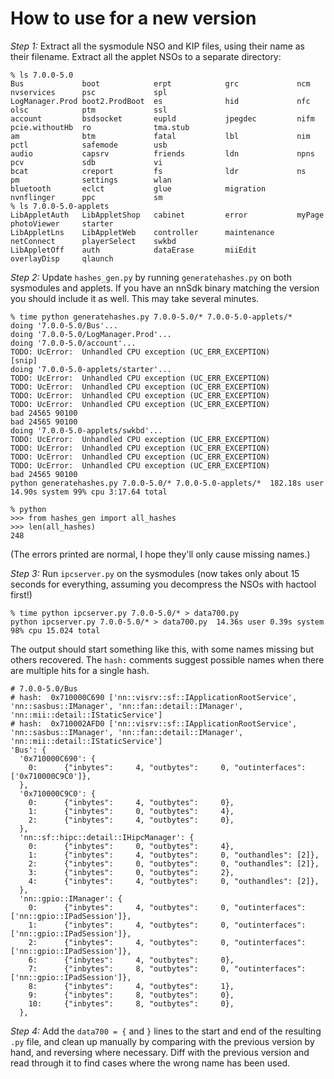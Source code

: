 # How to use for a new version

*Step 1:* Extract all the sysmodule NSO and KIP files, using their name as their filename. Extract all the applet NSOs to a separate directory:

```
% ls 7.0.0-5.0
Bus             boot            erpt            grc             ncm             nvservices      psc             spl
LogManager.Prod boot2.ProdBoot  es              hid             nfc             olsc            ptm             ssl
account         bsdsocket       eupld           jpegdec         nifm            pcie.withoutHb  ro              tma.stub
am              btm             fatal           lbl             nim             pctl            safemode        usb
audio           capsrv          friends         ldn             npns            pcv             sdb             vi
bcat            creport         fs              ldr             ns              pm              settings        wlan
bluetooth       eclct           glue            migration       nvnflinger      ppc             sm
% ls 7.0.0-5.0-applets 
LibAppletAuth   LibAppletShop   cabinet         error           myPage          photoViewer     starter
LibAppletLns    LibAppletWeb    controller      maintenance     netConnect      playerSelect    swkbd
LibAppletOff    auth            dataErase       miiEdit         overlayDisp     qlaunch
```

*Step 2:* Update `hashes_gen.py` by running `generatehashes.py` on both sysmodules and applets. If you have an nnSdk binary matching the version you should include it as well. This may take several minutes.

```
% time python generatehashes.py 7.0.0-5.0/* 7.0.0-5.0-applets/*
doing '7.0.0-5.0/Bus'...
doing '7.0.0-5.0/LogManager.Prod'...
doing '7.0.0-5.0/account'...
TODO: UcError:  Unhandled CPU exception (UC_ERR_EXCEPTION)
[snip]
doing '7.0.0-5.0-applets/starter'...
TODO: UcError:  Unhandled CPU exception (UC_ERR_EXCEPTION)
TODO: UcError:  Unhandled CPU exception (UC_ERR_EXCEPTION)
TODO: UcError:  Unhandled CPU exception (UC_ERR_EXCEPTION)
TODO: UcError:  Unhandled CPU exception (UC_ERR_EXCEPTION)
bad 24565 90100
bad 24565 90100
doing '7.0.0-5.0-applets/swkbd'...
TODO: UcError:  Unhandled CPU exception (UC_ERR_EXCEPTION)
TODO: UcError:  Unhandled CPU exception (UC_ERR_EXCEPTION)
TODO: UcError:  Unhandled CPU exception (UC_ERR_EXCEPTION)
TODO: UcError:  Unhandled CPU exception (UC_ERR_EXCEPTION)
bad 24565 90100
python generatehashes.py 7.0.0-5.0/* 7.0.0-5.0-applets/*  182.18s user 14.90s system 99% cpu 3:17.64 total

% python
>>> from hashes_gen import all_hashes
>>> len(all_hashes)
248
```

(The errors printed are normal, I hope they'll only cause missing names.)

*Step 3:* Run `ipcserver.py` on the sysmodules (now takes only about 15 seconds for everything, assuming you decompress the NSOs with hactool first!)

```
% time python ipcserver.py 7.0.0-5.0/* > data700.py
python ipcserver.py 7.0.0-5.0/* > data700.py  14.36s user 0.39s system 98% cpu 15.024 total
```

The output should start something like this, with some names missing but others recovered. The `hash:` comments suggest possible names when there are multiple hits for a single hash.

```
# 7.0.0-5.0/Bus
# hash:  0x710000C690 ['nn::visrv::sf::IApplicationRootService', 'nn::sasbus::IManager', 'nn::fan::detail::IManager', 'nn::mii::detail::IStaticService']
# hash:  0x710002AFD0 ['nn::visrv::sf::IApplicationRootService', 'nn::sasbus::IManager', 'nn::fan::detail::IManager', 'nn::mii::detail::IStaticService']
'Bus': {
  '0x710000C690': {
    0:      {"inbytes":     4, "outbytes":     0, "outinterfaces": ['0x710000C9C0']},
  },
  '0x710000C9C0': {
    0:      {"inbytes":     4, "outbytes":     0},
    1:      {"inbytes":     0, "outbytes":     4},
    2:      {"inbytes":     4, "outbytes":     0},
  },
  'nn::sf::hipc::detail::IHipcManager': {
    0:      {"inbytes":     0, "outbytes":     4},
    1:      {"inbytes":     4, "outbytes":     0, "outhandles": [2]},
    2:      {"inbytes":     0, "outbytes":     0, "outhandles": [2]},
    3:      {"inbytes":     0, "outbytes":     2},
    4:      {"inbytes":     4, "outbytes":     0, "outhandles": [2]},
  },
  'nn::gpio::IManager': {
    0:      {"inbytes":     4, "outbytes":     0, "outinterfaces": ['nn::gpio::IPadSession']},
    1:      {"inbytes":     4, "outbytes":     0, "outinterfaces": ['nn::gpio::IPadSession']},
    2:      {"inbytes":     4, "outbytes":     0, "outinterfaces": ['nn::gpio::IPadSession']},
    6:      {"inbytes":     4, "outbytes":     0},
    7:      {"inbytes":     8, "outbytes":     0, "outinterfaces": ['nn::gpio::IPadSession']},
    8:      {"inbytes":     4, "outbytes":     1},
    9:      {"inbytes":     8, "outbytes":     0},
    10:     {"inbytes":     8, "outbytes":     0},
  },
```

*Step 4:* Add the `data700 = {` and `}` lines to the start and end of the resulting `.py` file, and clean up manually by comparing with the previous version by hand, and reversing where necessary. Diff with the previous version and read through it to find cases where the wrong name has been used.
